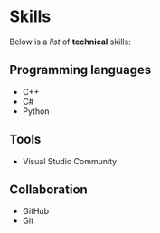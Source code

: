 # Skills

Below is a _list_ of **technical** skills:

## Programming languages

- C++
- C#
- Python

## Tools

- Visual Studio Community

## Collaboration

- GitHub
- Git
